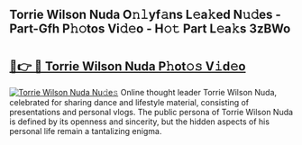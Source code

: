 ## Torrie Wilson Nuda O𝚗𝚕yf𝚊ns L𝚎a𝚔ed N𝚞𝚍es - Part-Gfh P𝚑𝚘tos Vi𝚍𝚎o - H𝚘𝚝 Part L𝚎a𝚔s 3zBWo

# <h2><a href="http://kfb7rb.oniu.top/?m=Torrie+Wilson+Nuda">🔗👉 🔴 Torrie Wilson Nuda P𝚑ot𝚘𝚜 V𝚒d𝚎o</a></h2>

[![Torrie Wilson Nuda Nu𝚍e𝚜](https://i.imgur.com/0qMVB7G.gif)](http://kfb7rb.oniu.top/?m=Torrie+Wilson+Nuda)
Online thought leader Torrie Wilson Nuda, celebrated for sharing dance and lifestyle material, consisting of presentations and personal vlogs. The public persona of Torrie Wilson Nuda is defined by its openness and sincerity, but the hidden aspects of his personal life remain a tantalizing enigma.  
